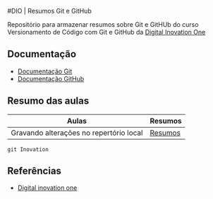 #DIO | Resumos Git e GitHub 

Repositório para armazenar resumos sobre Git e GitHUb do curso Versionamento de Código com Git e GitHub da [Digital Inovation One](https://web.dio.me/home)

## Documentação
- [Documentação Git](Link)
- [Documentação GitHub](Link)

## Resumo das aulas

| Aulas | Resumos|
|-------|--------|
|Gravando alterações no repertório local | [Resumos](link) |

```
git Inovation
```

## Referências
- [Digital inovation one](link)